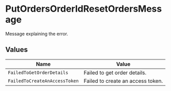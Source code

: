 # PutOrdersOrderIdResetOrdersMessage

Message explaining the error.


## Values

| Name                              | Value                             |
| --------------------------------- | --------------------------------- |
| `FailedToGetOrderDetails`         | Failed to get order details.      |
| `FailedToCreateAnAccessToken`     | Failed to create an access token. |